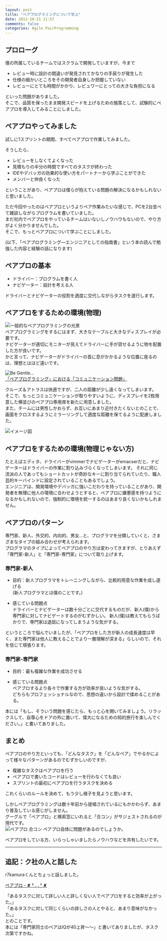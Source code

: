 ```yaml
---
layout: post
title: "ペアプログラミングについて学ぶ"
date: 2012-10-21 11:57
comments: false
categories: Agile PairProgramming
---
```


## プロローグ
僕の所属しているチームではスクラムで開発していますが、今まで  

- レビュー時に設計の間違いが発見されてかなりの手戻りが発生した
- 仕様の細かいところをその開発者自身しか把握していない
- レビューにとても時間がかかり、レビュワーにとっての大きな負担になる

といった問題がありました。  
そこで、品質を保ったまま開発スピードを上げるための施策として、試験的にペアプロを導入してみることにしました。  

## ペアプロやってみました
試しに1スプリントの期間、すべてペアプロで作業してみました。  

そうしたら、  

- レビューをしなくてよくなった
- 見積もりの半分の時間ですべてのタスクが終わった
- IDEやデバッガの効果的な使い方をパートナーから学ぶことができた
- メンバーと仲良くなった

ということがあり、ペアプロは僕らが抱えている問題の解決になるかもしれないと思いました。  

ただ今回やったのはペアプロというよりペア作業みたいな感じで、PCを2台並べて雑談しながらプログラムを書いていました。  
まだ社内でペアプロをやっているチームはいないしノウハウもないので、やり方がよく分かりませんでした。  
そこで、もっとペアプロについて学ぶことにしました。  

(以下、「ペアプログラミング―エンジニアとしての指南書」という本の読んで勉強した内容と経験の話になります)

## ペアプロの基本

- ドライバー：プログラムを書く人  
- ナビゲーター：設計を考える人  

ドライバーとナビゲーターの役割を適度に交代しながらタスクを遂行します。

## ペアプロをするための環境(物理)
![一般的なペアプログラミングの光景](http://dl.dropbox.com/u/54255753/blog/201210/pairpro.jpeg)  
ペアプログラミングをするにはまず、大きなテーブルと大きなディスプレイが必要です。  
ナビゲーターが適切にモニターが見えてドライバーに手が貸せるように物を配置した方が良いです。  
かと言って、ナビゲーターがドライバーの首に息がかかるような位置に座るのは、理想とはほど遠いです。  

![Be Gentle...](http://dl.dropbox.com/u/54255753/blog/201210/begentle.jpg)  
[「ペアプログラミング」における「コミュニケーション問題」](http://developers.slashdot.jp/story/12/08/30/0933235/%E3%80%8C%E3%83%9A%E3%82%A2%E3%83%97%E3%83%AD%E3%82%B0%E3%83%A9%E3%83%9F%E3%83%B3%E3%82%B0%E3%80%8D%E3%81%AB%E3%81%8A%E3%81%91%E3%82%8B%E3%80%8C%E3%82%B3%E3%83%9F%E3%83%A5%E3%83%8B%E3%82%B1%E3%83%BC%E3%82%B7%E3%83%A7%E3%83%B3%E5%95%8F%E9%A1%8C%E3%80%8D)  

クルーズ＆アトラスは快適ですが、二人の距離が少し遠くなってしまいます。  
そこで、もっとコミュニケーションが取りやすいように、ディスプレイを2枚用意した横並びのペアプロ専用席を新たに用意しました。  
また、チームには男性しかおらず、お互いにあまり近付きたくないとのことで、画面をクロスするようにミラーリングして適度な距離を保てるように配慮しました。  

![イメージ図](http://dl.dropbox.com/u/54255753/blog/201210/pairproseat.jpg)

## ペアプロをするための環境(物理じゃない方)
たとえばエディタ、ドライバーがvimmerでナビゲーターがemacserだと、ナビゲーターはドライバーの作業に割り込みづらくなってしまいます。
それに同じ流派の人であってもショートカットが奇妙なキーに割り当てられていたり、職人芸的キーバインドに設定されていることもあるでしょう。  
エンジニアは、開発環境やデバッガに強いこだわりを持っていることがあり、開発者を無理に他人の環境に合わせようとすると、ペアプロに嫌悪感を持つようになるかもしれないので、強制的に環境を統一するのはあまり良くないかもしれません。  

## ペアプロのパターン
専門家、新人、外交的、内向的、男女…と、プログラマを分類していくと、さまざまなタイプの組み合わせが考えられます。  
プログラマのタイプによってペアプロのやり方は変わってきますが、とりあえず「専門家-新人」と「専門家-専門家」について取り上げます。  

### 専門家-新人
- 目的：新人プログラマをトレーニングしながら、比較的用意な作業を成し遂げる  
(新人プログラマとは僕のことです。)  

- 感じている問題点  
ドライバーとナビゲーターは数十分ごとに交代するものだが、新人(僕)から専門家に対してナビゲートするのがむずかしい。
新人(僕)は教えてもらうばかりで、専門家は退屈になってしまうような気がする。  

というところで悩んでいましたが、「ペアプロをした方が新人の成長速度は早く、また専門家は他人に教えることでより一層理解が深まる」らしいので、それを信じて頑張ります。  

### 専門家-専門家
- 目的：最も複雑な作業を成功させる  

- 感じている問題点  
ペアプロするより各々で作業する方が効率が良いような気がする。  
どちらもプロフェッショナルなので、思想の違いから設計で揉めることがある。  

本には「もし、そういう問題を感じたら、もっと心を開いてみましょう。リラックスして、自尊心をドアの外に置いて、偉大になるための知的旅行を楽しんでください。」と書いてありました。  

## まとめ
ペアプロのやり方といっても、「どんなタスク」を「どんなペア」でやるかによって様々なパターンがあるのでむずかしいのですが、  

- 複雑なタスクはペアプロを行う  
- ペアプロで書いたコードはレビューを行わなくても良い  
- スプリントの最初にペアプロを行うタスクを決める  

これくらいのルールを決めて、もう少し様子を見ようと思います。  

しかしペアプログラミングは数十年前から提唱されているにもかかわらず、あまり普及している感じがしません。  
グーグルで「ペアプロ」と検索窓にいれると「合コン」がサジェストされるのが現代です。  
![ペアプロ 合コン](http://dl.dropbox.com/u/54255753/blog/201210/ppgoogle.png)
ペアプロ自体に問題があるのでしょうか。  

ペアプロをしている方、いらっしゃいましたらノウハウなどを共有したいです。  

----
## 追記：ク社の人と話した
r7kamuraくんとちょっと話しました。  

[ペアプロ - ✘╹◡╹✘](http://r7kamura.hatenablog.com/entry/2012/10/10/205927)  

「あるタスクに対して詳しい人と詳しくない人でペアプロをすると効率が上がった。」  
「あるタスクに対して同じくらいの詳しさの人とやると、あまり意味がなかった。」  
とのことです。  
本には「専門家同士のペアはIQが40上昇〜〜」と書いてありましたが、タスク次第ですかね。

